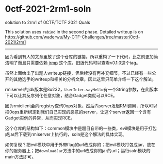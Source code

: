 # 0ctf-2021-2rm1-soln

solution to 2rm1 of 0CTF/TCTF 2021 Quals

This solution uses `rebind` in the second phase.
Detailed writeup is on https://github.com/waderwu/My-CTF-Challenges/tree/master/0ctf-2021/2rm1

------

因为看到有人的文章里放了这个仓库的链接，所以重构了一下代码，比之前更加简洁明了而且只需要依赖 [jrmp](https://github.com/ceclin/jrmp) 这个库，旧版代码可以查看v0.1.0这个tag。

虽然上面给出了出题人writeup链接，但后续没有再补充细节，不过已经有一些公开的其他选手的writeup和相关的分析文章，因此这里只简单介绍一下这个解法。

rmiserver的jdk版本是8u232，`UserInter.sayHello`有一个String参数，在此版本下可以让其反序列化任意对象，结合Gadget类就可以RCE。

因为rmiclient会向registry查询0ops对象，然后向server发起RMI调用，所以可以把0ops重新绑定到我们自己实现的恶意的server，让这个server返回一个含有Gadget实例的异常，从而实现RCE。

这个仓库的结构如下：common模块中是题目自带的一些类，evil模块是用于打包成jar后下载到rmiserver上执行的，soln是这个解法的具体实现。

如何复现？把evil模块中用于外带flag的url改成你的；把evil模块打包成jar，放在你的服务器上；把`downloadJar`方法中的url改成你的jar的url；运行soln模块的main方法即可。
